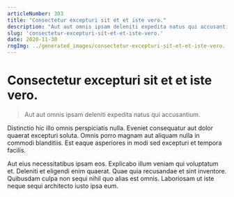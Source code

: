 ```yaml
---
articleNumber: 303
title: "Consectetur excepturi sit et et iste vero."
description: "Aut aut omnis ipsam deleniti expedita natus qui accusantium."
slug: 'consectetur-excepturi-sit-et-et-iste-vero.'
date: 2020-11-30
rngImg: ../generated_images/consectetur-excepturi-sit-et-et-iste-vero..jpg
---
```


# Consectetur excepturi sit et et iste vero.

> Aut aut omnis ipsam deleniti expedita natus qui accusantium.

Distinctio hic illo omnis perspiciatis nulla. Eveniet consequatur aut dolor quaerat excepturi soluta. Omnis porro magnam aut aliquam nulla in commodi blanditiis. Est eaque asperiores in modi sed excepturi et tempora facilis.
 Aut eius necessitatibus ipsam eos. Explicabo illum veniam qui voluptatum et. Deleniti et eligendi enim quaerat. Quae quia recusandae et sint inventore. Quibusdam culpa non sequi nihil quo alias est omnis. Laboriosam ut iste neque sequi architecto iusto ipsa eum.
